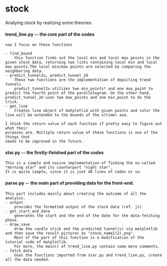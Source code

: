 # stock
Analying stock by realizing some theories.

#### trend_line.py -- the core part of the codes
 	now I focus on these functions

	- find_bound
		this function finds out the local min and local max points in the given stock data, returning two lists containing local min and local max points.The local min/max points are selected by comparing the neighboring data.
	- predict_tunnel2u, predict_tunnel_2d
		These two functions are the implementation of depicting trend tunnels. 
		predict_tunnel2u utilizes two min_points* and one max_point to predict the fourth point of the parallelogram. On the other hand, predict_tunnel_2d uses two max_points and one min_point to do the trick.
	- get_line
		Creates line object of matplotlib with given points and color the line will be extended to the bounds of the x(time) axe.

	I think the return value of each function if pretty easy to figure out what their 
	purposes are. Multiple return value of these functions is one of the things that 
	needs to be improved in the future.

#### star.py -- the firstly-finished part of the codes
	
	This is a simple and naiive implementation of finding the so-called "morning star" and its counterpart "night star".
	It is quite simple, since it is just 40 lines of codes or so.

#### parse.py -- the main part of providing data for the front-end.
 	
	This part includes mainly about creating the outcome of all the analysis.
	- output
		provides the formatted output of the stock data (ref. js)
	- get_start_end_date
		generates the start and the end of the date for the data-fetching phase.
	- draw_save
		draw the candle stick and the predicted tunnel(s) via matplotlib and then save the result pictures as "stock_name1(2).png". 
		Most of the part of this function is a modification of the tutorial code of matplotlib. 
		For more, the main() of trend_line.py contain some more comments.
	- fetch_data
		Uses the functions imported from star.py and trend_line.py, create all the data needed.